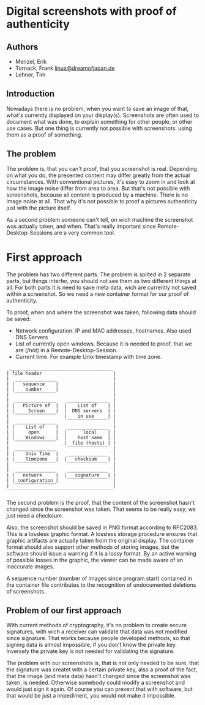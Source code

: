 # Digital screenshots with proof of authenticity

## Authors
* Menzel, Erik
* Tornack, Frank <linux@dreamofjapan.de>
* Lehner, Tim

## Introduction
Nowadays there is no problem, when you want to save an image of that, what's currently displayed on your display(s).
Screenshots are often used to document what was done, to explain something for other people, or other use cases.
But one thing is currently not possible with screenshots: using them as a proof of something.

## The problem
The problem is, that you can't proof, that you screenshot is real. 
Depending on what you do, the presented content may differ greatly from the actual circumstances. With conventional pictures, it's easy to zoom in and look at how the image noise differ from area to area. 
But that's not possible with screenshots, because all content is produced by a machine. There is no image noise at all. That why it's not possible to proof a pictures authenticity just with the picture itself.

As a second problem someone can't tell, on wich machine the screenshot was actually taken, and when. 
That's really important since Remote-Desktop-Sessions are a very common tool.

# First approach
The problem has two different parts. The problem is splited in 2 separate parts, but things interfer, you should not see them as two different things at all. 
For both parts it is need to save meta data, wich are currently not saved within a screenshot. 
So we need a new container format for our proof of authenticity.

To proof, when and where the screenshot was taken, following data should be saved:
* Network configuration. IP and MAC addresses, hostnames. Also used DNS Servers
* List of currently open windows. Because it is needed to proof, that we are (/not) in a Remote-Desktop-Session.
* Current time. For example Unix timestamp with time zone.

```
 ______________________________________
| file header                          |
|  _______________                     |
| |   sequence    |                    |
| |    number     |                    |
|  ‾‾‾‾‾‾‾‾‾‾‾‾‾‾‾                     |
|  _______________    _______________  |
| |   Picture of  |  |    List of    | |
| |     Screen    |  |  DNS servers  | |
|  ‾‾‾‾‾‾‾‾‾‾‾‾‾‾‾   |    in use     | |
|  _______________    ‾‾‾‾‾‾‾‾‾‾‾‾‾‾‾  |
| |    List of    |   _______________  |
| |     open      |  |      local    | |
| |    Windows    |  |    host name  | |
|  ‾‾‾‾‾‾‾‾‾‾‾‾‾‾‾   |  file (hosts) | |
|  _______________    ‾‾‾‾‾‾‾‾‾‾‾‾‾‾‾  |
| |    Unix Time  |   _______________  |
| |    Timezone   |  |   checksum    | |
|  ‾‾‾‾‾‾‾‾‾‾‾‾‾‾‾    ‾‾‾‾‾‾‾‾‾‾‾‾‾‾‾  |
|  _______________    _______________  |
| |   network     |  |   signature   | |
| | configuration |   ‾‾‾‾‾‾‾‾‾‾‾‾‾‾‾  |
|  ‾‾‾‾‾‾‾‾‾‾‾‾‾‾‾                     |
 ‾‾‾‾‾‾‾‾‾‾‾‾‾‾‾‾‾‾‾‾‾‾‾‾‾‾‾‾‾‾‾‾‾‾‾‾‾‾
```

The second problem is the proof, that the content of the screenshot hasn't changed since the screenshot was taken. 
That seems to be really easy, we just need a checksum.

Also, the screenshot should be saved in PNG format according to RFC2083. This is a lossless graphic format.
A lossless storage procedure ensures that graphic artifacts are actually taken from the original display.
The container format should also support other methods of storing images, but the software should issue a warning if it is a lossy format. By an active warning of possible losses in the graphic, the viewer can be made aware of an inaccurate images.

A sequence number (number of images since program start) contained in the container file contributes to the recognition of undocumented deletions of screenshots.

## Problem of our first approach
With current methods of cryptography, it's no problem to create secure signatures, with wich a receiver can validate that data was not modified since signature. 
That works because people developed methods, so that signing data is almost impossible, if you don't know the private key. Inversely the private key is not needed for validating the signature. 

The problem with our screenshots is, that is not only needed to be sure, that the signature was createt with a certain private key, also a proof of the fact, that the image (and meta data) hasn't changed since the screenshot was taken, is needed. Otherwise somebody could modify a screenshot and would just sign it again.
Of course you can prevent that with software, but that would be just a impediment, you would not make it impossible.
